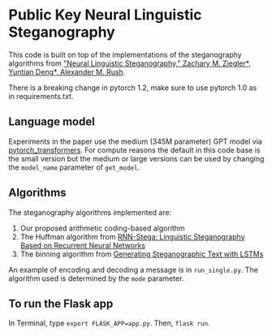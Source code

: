 # Public Key Neural Linguistic Steganography
This code is built on top of the implementations of the steganography algorithms from ["Neural Linguistic Steganography," Zachary M. Ziegler*, Yuntian Deng*, Alexander M. Rush](https://arxiv.org/abs/1909.01496).

There is a breaking change in pytorch 1.2, make sure to use pytorch 1.0 as in requirements.txt.

## Language model

Experiments in the paper use the medium (345M parameter) GPT model via [pytorch_transformers](https://github.com/huggingface/pytorch-transformers). For compute reasons the default in this code base is the small version but the medium or large versions can be used by changing the `model_name` parameter of `get_model`.

## Algorithms

The steganography algorithms implemented are:
1. Our proposed arithmetic coding-based algorithm
2. The Huffman algorithm from [RNN-Stega: Linguistic Steganography Based on Recurrent Neural Networks](https://ieeexplore.ieee.org/document/8470163)
3. The binning algorithm from [Generating Steganographic Text with LSTMs](https://arxiv.org/abs/1705.10742)

An example of encoding and decoding a message is in `run_single.py`. The algorithm used is determined by the `mode` parameter.

## To run the Flask app
In Terminal, type `export FLASK_APP=app.py`. Then, `flask run`.
